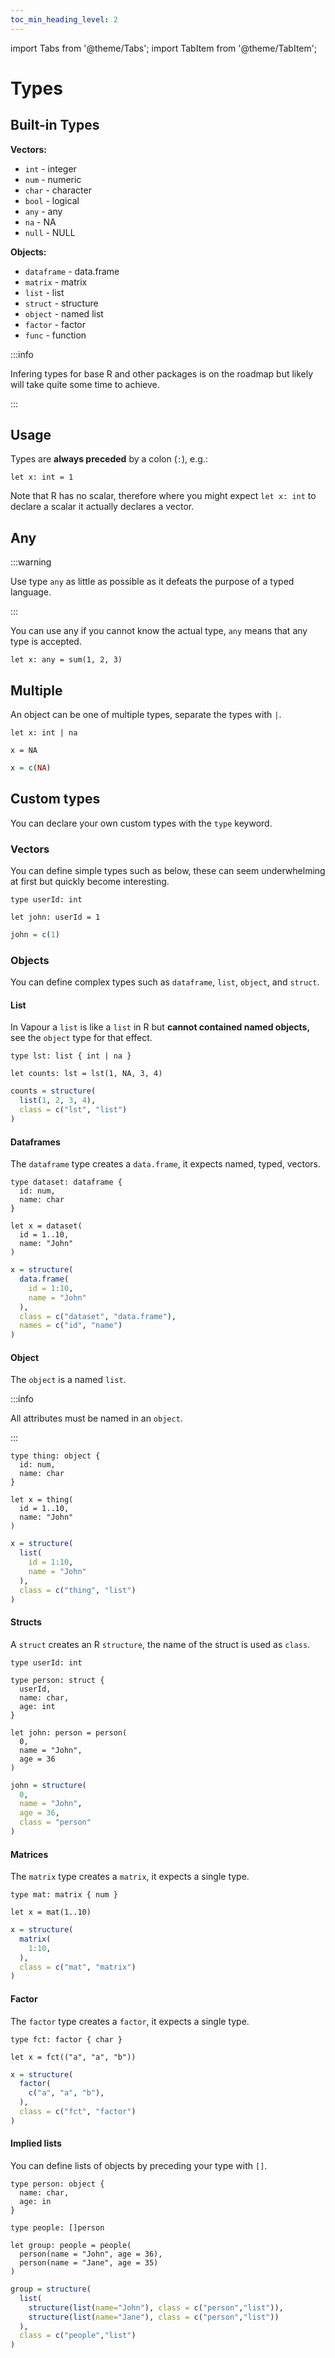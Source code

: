 ```yaml
---
toc_min_heading_level: 2
---
```


import Tabs from '@theme/Tabs';
import TabItem from '@theme/TabItem';

# Types

## Built-in Types

__Vectors:__

- `int` - integer
- `num` - numeric
- `char` - character
- `bool` - logical
- `any` - any
- `na` - NA
- `null` - NULL

__Objects:__

- `dataframe` - data.frame
- `matrix` - matrix
- `list` - list
- `struct` - structure
- `object` - named list 
- `factor` - factor
- `func` - function

:::info

Infering types for base R and other packages is on the roadmap but likely
will take quite some time to achieve.

:::

## Usage 

Types are __always preceded__ by a colon (`:`), e.g.: 

```vapour
let x: int = 1
```

Note that R has no scalar, therefore where you might expect `let x: int`
to declare a scalar it actually declares a vector.

## Any

:::warning

Use type `any` as little as possible as it defeats the purpose of 
a typed language.

:::

You can use any if you cannot know the actual type,
`any` means that any type is accepted.

```vapour
let x: any = sum(1, 2, 3)
```

## Multiple  

An object can be one of multiple types, separate the types with `|`.

<Tabs>
<TabItem value="vp" label="Vapour">

```vapour
let x: int | na

x = NA
```

</TabItem>
<TabItem value="r" label="R">

```r
x = c(NA)
```

</TabItem>
</Tabs>

## Custom types

You can declare your own custom types with the `type` keyword.

### Vectors 

You can define simple types such as below, these can seem 
underwhelming at first but quickly become interesting.

<Tabs>
<TabItem value="vp" label="Vapour">

```vapour
type userId: int

let john: userId = 1
```

</TabItem>
<TabItem value="r" label="R">

```r
john = c(1)
```

</TabItem>
</Tabs>

### Objects 

You can define complex types such as `dataframe`, `list`, `object`, and `struct`.

#### List 

In Vapour a `list` is like a `list` in R but __cannot contained named objects,__
see the `object` type for that effect.

<Tabs>
<TabItem value="vp" label="Vapour">

```vapour
type lst: list { int | na }

let counts: lst = lst(1, NA, 3, 4)
```

</TabItem>
<TabItem value="r" label="R">

```r
counts = structure(
  list(1, 2, 3, 4),
  class = c("lst", "list")
)
```

</TabItem>
</Tabs>

#### Dataframes

The `dataframe` type creates a `data.frame`, it expects named, typed,
vectors.

<Tabs>
<TabItem value="vp" label="Vapour">

```vapour
type dataset: dataframe {
  id: num,
  name: char
}

let x = dataset(
  id = 1..10,
  name: "John"
)
```

</TabItem>
<TabItem value="r" label="R">

```r
x = structure(
  data.frame(
    id = 1:10,
    name = "John"
  ),
  class = c("dataset", "data.frame"),
  names = c("id", "name")
)
```

</TabItem>
</Tabs>

#### Object

The `object` is a named `list`.

:::info

All attributes must be named in an `object`.

:::

<Tabs>
<TabItem value="vp" label="Vapour">

```vapour
type thing: object {
  id: num,
  name: char
}

let x = thing(
  id = 1..10,
  name: "John"
)
```

</TabItem>
<TabItem value="r" label="R">

```r
x = structure(
  list(
    id = 1:10,
    name = "John"
  ),
  class = c("thing", "list")
)
```

</TabItem>
</Tabs>

#### Structs

A `struct` creates an R `structure`, the name of the struct is used as `class`.

<Tabs>
<TabItem value="vp" label="Vapour">

```vapour
type userId: int

type person: struct {
  userId,
  name: char,
  age: int
}

let john: person = person(
  0,
  name = "John",
  age = 36
)
```

</TabItem>
<TabItem value="r" label="R">

```r
john = structure(
  0,
  name = "John",
  age = 36,
  class = "person"
)
```

</TabItem>
</Tabs>

#### Matrices

The `matrix` type creates a `matrix`, it expects a single type.

<Tabs>
<TabItem value="vp" label="Vapour">

```vapour
type mat: matrix { num }

let x = mat(1..10)
```

</TabItem>
<TabItem value="r" label="R">

```r
x = structure(
  matrix(
    1:10,
  ),
  class = c("mat", "matrix")
)
```

</TabItem>
</Tabs>

#### Factor 

The `factor` type creates a `factor`, it expects a single type.

<Tabs>
<TabItem value="vp" label="Vapour">

```vapour
type fct: factor { char }

let x = fct(("a", "a", "b"))
```

</TabItem>
<TabItem value="r" label="R">

```r
x = structure(
  factor(
    c("a", "a", "b"),
  ),
  class = c("fct", "factor")
)
```

</TabItem>
</Tabs>

#### Implied lists

You can define lists of objects by preceding your type with `[]`.

<Tabs>
<TabItem value="vp" label="Vapour">

```vapour
type person: object {
  name: char,
  age: in
}

type people: []person

let group: people = people(
  person(name = "John", age = 36),
  person(name = "Jane", age = 35)
)
```

</TabItem>
<TabItem value="r" label="R">

```r
group = structure(
  list(
    structure(list(name="John"), class = c("person","list")), 
    structure(list(name="Jane"), class = c("person","list"))
  ), 
  class = c("people","list")
)
```

</TabItem>
</Tabs>
